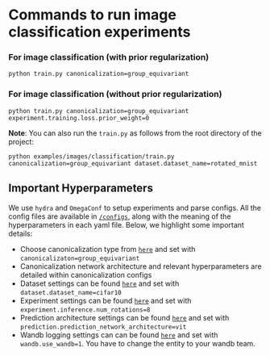 # Commands to run image classification experiments

### For image classification (with prior regularization)
```
python train.py canonicalization=group_equivariant
```
### For image classification (without prior regularization)
```
python train.py canonicalization=group_equivariant experiment.training.loss.prior_weight=0
```

**Note**: You can also run the `train.py` as follows from the root directory of the project:
```
python examples/images/classification/train.py canonicalization=group_equivariant dataset.dataset_name=rotated_mnist
```

## Important Hyperparameters
We use `hydra` and `OmegaConf` to setup experiments and parse configs. All the config files are available in [`/configs`](configs), along with the meaning of the hyperparameters in each yaml file. Below, we highlight some important details:
- Choose canonicalization type from [`here`](configs/canonicalization) and set with `canonicalizaton=group_equivariant`
- Canonicalization network architecture and relevant hyperparameters are detailed within canonicalization configs
- Dataset settings can be found [`here`](configs/dataset) and set with `dataset.dataset_name=cifar10`
- Experiment settings can be found [`here`](configs/experiment) and set with `experiment.inference.num_rotations=8`
- Prediction architecture settings can be found [`here`](configs/prediction) and set with `prediction.prediction_network_architecture=vit`
- Wandb logging settings can can be found [`here`](configs/wandb) and set with `wandb.use_wandb=1`. You have to change the entity to your wandb team.